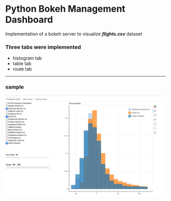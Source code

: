 # Python Bokeh Management Dashboard 

Implementation of a bokeh server to visualize **_flights.csv_** dataset

### Three tabs were implemented
* histogram tab
* table tab
* route tab

---
### sample
![s](sample/sample.jpg)
